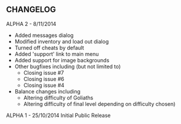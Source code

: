 CHANGELOG
--------------------------------------------------------------------------------
ALPHA 2 - 8/11/2014
- Added messages dialog
- Modified inventory and load out dialog
- Turned off cheats by default
- Added 'support' link to main menu
- Added support for image backgrounds
- Other bugfixes including (but not limited to)
	- Closing issue #7
	- Closing issue #6
	- Closing issue #4	
- Balance changes including
	- Altering difficulty of Goliaths
	- Altering difficulty of final level depending on difficulty chosen)

ALPHA 1 - 25/10/2014
Initial Public Release
